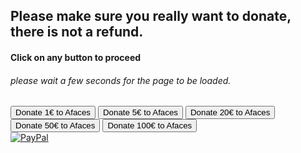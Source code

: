 <script src="https://js.stripe.com/v3/"></script>

<script>
function redirectToCheckoutOne() {
    var stripe = Stripe('pk_test_51LP7WYGzzgXMTNqrdpY7OHCbvvlPqgtYEUZmBJw66X0j5ybqCkcbfXYJ5SfEMmeoCXxEq8Hok5WHl2rBzttayq9b00cV1h6dPP');
    
    document.getElementById("checkout").addEventListener("click", function() {
        stripe.redirectToCheckout({
                lineItems: [{
                    price: 'price_1LP7fRGzzgXMTNqrSvnLR3kO', // Replace with the ID of your price
                    quantity: 1,
                }, ],
                mode: 'payment',
                successUrl: 'https://afaces.tk/success',
                cancelUrl: 'https://afaces.tk/cancel',
            })
            .then(function(result) {
            });
        })
}

function redirectToCheckoutFive() {
    var stripe = Stripe('pk_test_51LP7WYGzzgXMTNqrdpY7OHCbvvlPqgtYEUZmBJw66X0j5ybqCkcbfXYJ5SfEMmeoCXxEq8Hok5WHl2rBzttayq9b00cV1h6dPP');
    
    document.getElementById("checkout").addEventListener("click", function() {
        stripe.redirectToCheckout({
                lineItems: [{
                    price: 'price_1LP7fRGzzgXMTNqrgNuAQoFn', // Replace with the ID of your price
                    quantity: 1,
                }, ],
                mode: 'payment',
                successUrl: 'https://afaces.tk/success',
                cancelUrl: 'https://afaces.tk/cancel',
            })
            .then(function(result) {
            });
        })
}

function redirectToCheckoutTwenty() {
    var stripe = Stripe('pk_test_51LP7WYGzzgXMTNqrdpY7OHCbvvlPqgtYEUZmBJw66X0j5ybqCkcbfXYJ5SfEMmeoCXxEq8Hok5WHl2rBzttayq9b00cV1h6dPP');
    
    document.getElementById("checkout").addEventListener("click", function() {
        stripe.redirectToCheckout({
                lineItems: [{
                    price: 'price_1LP7fQGzzgXMTNqrdiSr61hW', // Replace with the ID of your price
                    quantity: 1,
                }, ],
                mode: 'payment',
                successUrl: 'https://afaces.tk/success',
                cancelUrl: 'https://afaces.tk/cancel',
            })
            .then(function(result) {
            });
        })
}

function redirectToCheckoutFifty() {
    var stripe = Stripe('pk_test_51LP7WYGzzgXMTNqrdpY7OHCbvvlPqgtYEUZmBJw66X0j5ybqCkcbfXYJ5SfEMmeoCXxEq8Hok5WHl2rBzttayq9b00cV1h6dPP');
    
    document.getElementById("checkout").addEventListener("click", function() {
        stripe.redirectToCheckout({
                lineItems: [{
                    price: 'price_1LP7fRGzzgXMTNqrKyjp4Q5d', // Replace with the ID of your price
                    quantity: 1,
                }, ],
                mode: 'payment',
                successUrl: 'https://afaces.tk/success',
                cancelUrl: 'https://afaces.tk/cancel',
            })
            .then(function(result) {
            });
        })
}

function redirectToCheckoutOneHundred() {
    var stripe = Stripe('pk_test_51LP7WYGzzgXMTNqrdpY7OHCbvvlPqgtYEUZmBJw66X0j5ybqCkcbfXYJ5SfEMmeoCXxEq8Hok5WHl2rBzttayq9b00cV1h6dPP');
    
    document.getElementById("checkout").addEventListener("click", function() {
        stripe.redirectToCheckout({
                lineItems: [{
                    price: 'price_1LP7fRGzzgXMTNqr5dXiR0Zu', // Replace with the ID of your price
                    quantity: 1,
                }, ],
                mode: 'payment',
                successUrl: 'https://afaces.tk/success',
                cancelUrl: 'https://afaces.tk/cancel',
            })
            .then(function(result) {
            });
        })
}

</script>

## Please make sure you really want to donate, there is not a refund.
#### Click on any button to proceed
###### please wait a few seconds for the page to be loaded.

<div class="paypalbutton">
    <input type="button" id="checkout" onclick = "redirectToCheckoutOne()" value="Donate 1€ to Afaces">
    <input type="button" id="checkout" onclick = "redirectToCheckoutFive()" value="Donate 5€ to Afaces">
    <input type="button" id="checkout" onclick = "redirectToCheckoutTwenty()" value="Donate 20€ to Afaces">
    <input type="button" id="checkout" onclick = "redirectToCheckoutFifty()" value="Donate 50€ to Afaces">
    <input type="button" id="checkout" onclick = "redirectToCheckoutOneHundred()" value="Donate 100€ to Afaces">
</div>
<div class="paypalbutton">
    <a href="https://paypal.com/paypalme/axelcurros">
        <img border="0" alt="PayPal" src="https://upload.wikimedia.org/wikipedia/commons/b/b5/PayPal.svg">
    </a>
</div>